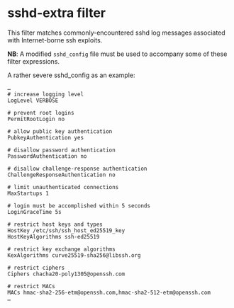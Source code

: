 # sshd-extra filter

This filter matches commonly-encountered sshd log messages
associated with Internet-borne ssh exploits.

**NB**: A modified `sshd_config` file must be used to accompany some of these 
filter expressions.

A rather severe sshd_config as an example:
```
…
# increase logging level
LogLevel VERBOSE

# prevent root logins
PermitRootLogin no

# allow public key authentication
PubkeyAuthentication yes

# disallow password authentication
PasswordAuthentication no

# disallow challenge-response authentication
ChallengeResponseAuthentication no

# limit unauthenticated connections
MaxStartups 1

# login must be accomplished within 5 seconds
LoginGraceTime 5s

# restrict host keys and types
HostKey /etc/ssh/ssh_host_ed25519_key
HostKeyAlgorithms ssh-ed25519

# restrict key exchange algorithms
KexAlgorithms curve25519-sha256@libssh.org

# restrict ciphers
Ciphers chacha20-poly1305@openssh.com

# restrict MACs
MACs hmac-sha2-256-etm@openssh.com,hmac-sha2-512-etm@openssh.com
…
```
